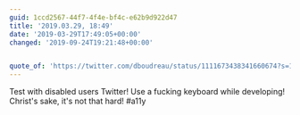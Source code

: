 ```yaml
---
guid: 1ccd2567-44f7-4f4e-bf4c-e62b9d922d47
title: '2019.03.29, 18:49'
date: '2019-03-29T17:49:05+00:00'
changed: '2019-09-24T19:21:48+00:00'


quote_of: 'https://twitter.com/dboudreau/status/1111673438341660674?s=19'
---
```


Test with disabled users Twitter! Use a fucking keyboard while developing! Christ's sake, it's not that hard! #a11y
